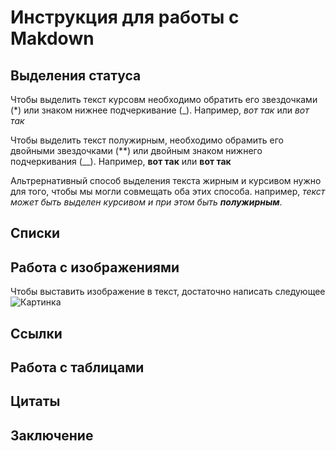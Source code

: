 # Инструкция для работы с Makdown

## Выделения статуса

Чтобы выделить текст курсовм необходимо обратить его  звездочками (*)  или знаком нижнее подчеркивание (_). Например, *вот  так* или _вот так_

Чтобы выделить текст полужирным, необходимо обрамить его двойными звездочками (**) или двойным знаком нижнего подчеркивания (__). 
Например, **вот так** или __вот так__

Альтрернативный способ выделения текста жирным и курсивом нужно для того, чтобы мы могли совмещать оба этих способа. например, _текст может быть выделен курсивом и при этом быть **полужирным**_.

## Списки

##  Работа с изображениями

Чтобы выставить изображение в текст, достаточно написать следующее
![Картинка](краска.png)

## Ссылки

## Работа с таблицами

## Цитаты

## Заключение
